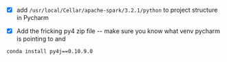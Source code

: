 
* [x] add `/usr/local/Cellar/apache-spark/3.2.1/python` to project structure in Pycharm

* [x] Add the fricking py4 zip file -- make sure you know what venv pycharm is pointing to and 


```shell
conda install py4j==0.10.9.0
```

